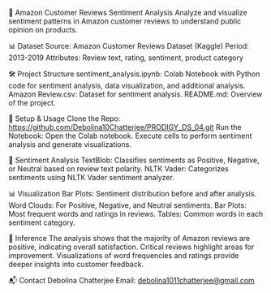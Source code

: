 🌟 Amazon Customer Reviews Sentiment Analysis
Analyze and visualize sentiment patterns in Amazon customer reviews to understand public opinion on products.


📊 Dataset
Source: Amazon Customer Reviews Dataset (Kaggle)
Period: 2013-2019
Attributes: Review text, rating, sentiment, product category


🛠️ Project Structure
sentiment_analysis.ipynb: Colab Notebook with Python code for sentiment analysis, data visualization, and additional analysis.
Amazon Review.csv: Dataset for sentiment analysis.
README.md: Overview of the project.


🚀 Setup & Usage
Clone the Repo: https://github.com/Debolina10Chatterjee/PRODIGY_DS_04.git
Run the Notebook:
Open the Colab notebook.
Execute cells to perform sentiment analysis and generate visualizations.


💬 Sentiment Analysis
TextBlob: Classifies sentiments as Positive, Negative, or Neutral based on review text polarity.
NLTK Vader: Categorizes sentiments using NLTK Vader sentiment analyzer.


📊 Visualization
Bar Plots: Sentiment distribution before and after analysis.
Word Clouds: For Positive, Negative, and Neutral sentiments.
Bar Plots: Most frequent words and ratings in reviews.
Tables: Common words in each sentiment category.


🧠 Inference
The analysis shows that the majority of Amazon reviews are positive, indicating overall satisfaction. Critical reviews highlight areas for improvement. Visualizations of word frequencies and ratings provide deeper insights into customer feedback.


📬 Contact
Debolina Chatterjee
Email: debolina1011chatterjee@gmail.com
